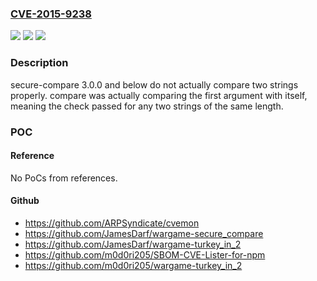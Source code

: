 ### [CVE-2015-9238](https://cve.mitre.org/cgi-bin/cvename.cgi?name=CVE-2015-9238)
![](https://img.shields.io/static/v1?label=Product&message=secure-compare%20node%20module&color=blue)
![](https://img.shields.io/static/v1?label=Version&message=n%2Fa&color=blue)
![](https://img.shields.io/static/v1?label=Vulnerability&message=Incorrect%20Comparison%20(CWE-697)&color=brighgreen)

### Description

secure-compare 3.0.0 and below do not actually compare two strings properly. compare was actually comparing the first argument with itself, meaning the check passed for any two strings of the same length.

### POC

#### Reference
No PoCs from references.

#### Github
- https://github.com/ARPSyndicate/cvemon
- https://github.com/JamesDarf/wargame-secure_compare
- https://github.com/JamesDarf/wargame-turkey_in_2
- https://github.com/m0d0ri205/SBOM-CVE-Lister-for-npm
- https://github.com/m0d0ri205/wargame-turkey_in_2

